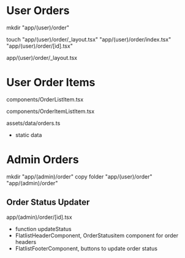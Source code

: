 # User Orders

mkdir "app/(user)/order"

touch "app/(user)/order/_layout.tsx" "app/(user)/order/index.tsx" "app/(user)/order/[id].tsx"

app/(user)/order/_layout.tsx


# User Order Items

components/OrderListItem.tsx

components/OrderItemListItem.tsx

assets/data/orders.ts
- static data


# Admin Orders

mkdir "app/(admin)/order"
copy folder "app/(user)/order" "app/(admin)/order"

## Order Status Updater

app/(admin)/order/[id].tsx
- function updateStatus
- FlatlistHeaderComponent, OrderStatusitem component for order headers 
- FlatlistFooterComponent, buttons to update order status


